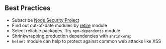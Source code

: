 ## Best Practices
- Subscribe [Node Security Project](https://nodesecurity.io/)
- Find out out-of-date modules by [retire](https://www.npmjs.com/package/retire) module
- Select reliable packages. Try `npm-dependents` module
- Shrinkwrapping production dependencies with `shrinkwrap`
- `helmet` module can help to protect against common web attacks like XSS
